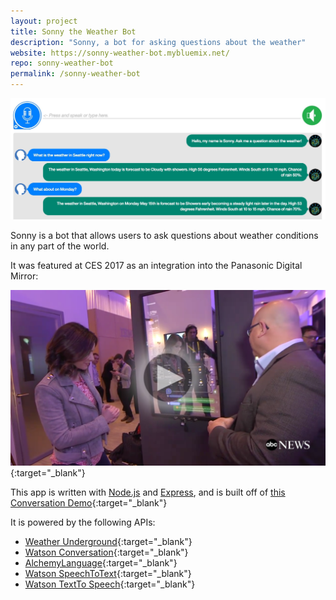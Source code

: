 ```yaml
---
layout: project
title: Sonny the Weather Bot
description: "Sonny, a bot for asking questions about the weather"
website: https://sonny-weather-bot.mybluemix.net/
repo: sonny-weather-bot
permalink: /sonny-weather-bot
---
```


![Sonny Image](images/sonny-weather-bot.jpg)

Sonny is a bot that allows users to ask questions about weather conditions in any part of the world. 

It was featured at CES 2017 as an integration into the Panasonic Digital Mirror:

[![ABC Interview CES](images/abc-interview-ces-thumbnail.png)](http://abcnews.go.com/Technology/video/meet-future-robotics-ces-44609620){:target="_blank"}

This app is written with [Node.js](https://nodejs.org) and [Express](https://expressjs.com/), and is built off of [this Conversation Demo](https://conversation-demo.mybluemix.net/){:target="_blank"}

It is powered by the following APIs:
 - [Weather Underground](https://www.wunderground.com/weather/api/){:target="_blank"}
 - [Watson Conversation](https://www.ibm.com/watson/developercloud/conversation.html){:target="_blank"}
 - [AlchemyLanguage](https://www.ibm.com/watson/developercloud/alchemy-language.html){:target="_blank"}
 - [Watson SpeechToText](https://www.ibm.com/watson/developercloud/speech-to-text.html){:target="_blank"}
 - [Watson TextTo Speech](https://www.ibm.com/watson/developercloud/text-to-speech.html){:target="_blank"}
 